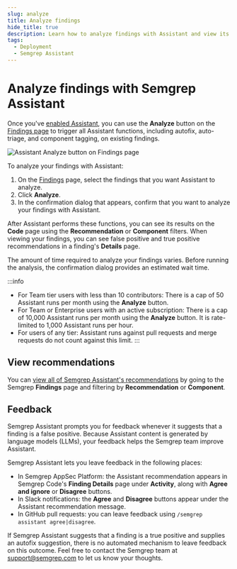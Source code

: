 ```yaml
---
slug: analyze
title: Analyze findings
hide_title: true
description: Learn how to analyze findings with Assistant and view its results.
tags:
  - Deployment
  - Semgrep Assistant
---
```


# Analyze findings with Semgrep Assistant

Once you've [enabled Assistant](/docs/semgrep-assistant/getting-started), you can use the **Analyze** button on the [Findings page](/semgrep-code/findings) to trigger all Assistant functions, including autofix, auto-triage, and component tagging, on existing findings.

![Assistant Analyze button on Findings page](/img/scp-assistant.png#md-width)

To analyze your findings with Assistant:

1. On the [Findings](https://semgrep.dev/orgs/-/findings?tab=open) page, select the findings that you want Assistant to analyze.
2. Click **Analyze**.
3. In the confirmation dialog that appears, confirm that you want to analyze your findings with Assistant.

After Assistant performs these functions, you can see its results on the **Code** page using the **Recommendation** or **Component** filters. When viewing your findings, you can see false positive and true positive recommendations in a finding's **Details** page.

The amount of time required to analyze your findings varies. Before running the analysis, the confirmation dialog provides an estimated wait time.

:::info
- For Team tier users with less than 10 contributors: There is a cap of 50 Assistant runs per month using the **Analyze** button.
- For Team or Enterprise users with an active subscription: There is a cap of 10,000 Assistant runs per month using the **Analyze** button. It is rate-limited to 1,000 Assistant runs per hour.
- For users of any tier: Assistant runs against pull requests and merge requests do not count against this limit.
:::

## View recommendations

You can [view all of Semgrep Assistant's recommendations](/semgrep-code/findings/#filter-findings) by going to the Semgrep **Findings** page and filtering by **Recommendation** or **Component**.

## Feedback

Semgrep Assistant prompts you for feedback whenever it suggests that a finding is a false positive. Because Assistant content is generated by language models (LLMs), your feedback helps the Semgrep team improve Assistant.

Semgrep Assistant lets you leave feedback in the following places:

* In Semgrep AppSec Platform: the Assistant recommendation appears in Semgrep Code's **Finding Details** page under **Activity**, along with **Agree and ignore** or **Disagree** buttons. 
* In Slack notifications: the **Agree** and **Disagree** buttons appear under the Assistant recommendation message.
* In GitHub pull requests: you can leave feedback using `/semgrep assistant agree|disagree`.

If Semgrep Assistant suggests that a finding is a true positive and supplies an autofix suggestion, there is no automated mechanism to leave feedback on this outcome. Feel free to contact the Semgrep team at [<i class="fa-regular fa-envelope"></i> support@semgrep.com](mailto:support@semgrep.com) to let us know your thoughts.
